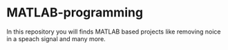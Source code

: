# MATLAB-programming
In this repository you will finds MATLAB based projects like removing noice in a speach signal and many more.
